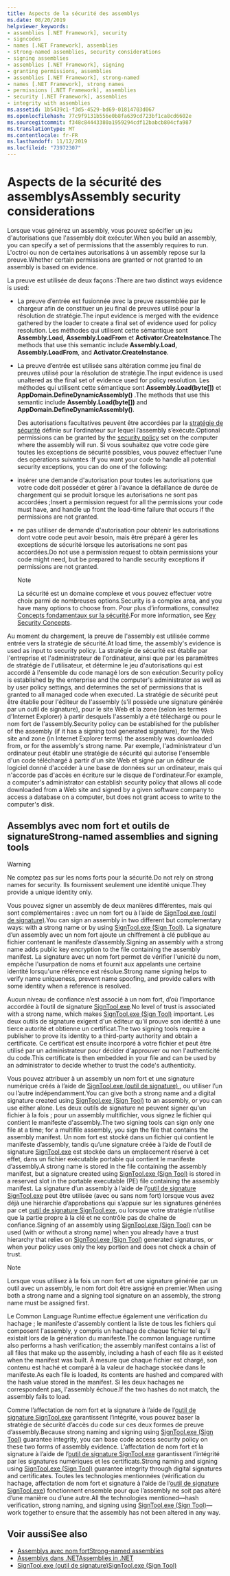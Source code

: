 ```yaml
---
title: Aspects de la sécurité des assemblys
ms.date: 08/20/2019
helpviewer_keywords:
- assemblies [.NET Framework], security
- signcodes
- names [.NET Framework], assemblies
- strong-named assemblies, security considerations
- signing assemblies
- assemblies [.NET Framework], signing
- granting permissions, assemblies
- assemblies [.NET Framework], strong-named
- names [.NET Framework], strong names
- permissions [.NET Framework], assemblies
- security [.NET Framework], assemblies
- integrity with assemblies
ms.assetid: 1b5439c1-f3d5-4529-bd69-01814703d067
ms.openlocfilehash: 77c9f9131b556e0b8fa639cd723bf1ca8cd6602e
ms.sourcegitcommit: f348c84443380a1959294cdf12babcb804cfa987
ms.translationtype: MT
ms.contentlocale: fr-FR
ms.lasthandoff: 11/12/2019
ms.locfileid: "73972307"
---
```

# <a name="assembly-security-considerations"></a><span data-ttu-id="fbe56-102">Aspects de la sécurité des assemblys</span><span class="sxs-lookup"><span data-stu-id="fbe56-102">Assembly security considerations</span></span>
<span data-ttu-id="fbe56-103">Lorsque vous générez un assembly, vous pouvez spécifier un jeu d'autorisations que l'assembly doit exécuter.</span><span class="sxs-lookup"><span data-stu-id="fbe56-103">When you build an assembly, you can specify a set of permissions that the assembly requires to run.</span></span> <span data-ttu-id="fbe56-104">L'octroi ou non de certaines autorisations à un assembly repose sur la preuve.</span><span class="sxs-lookup"><span data-stu-id="fbe56-104">Whether certain permissions are granted or not granted to an assembly is based on evidence.</span></span>  
  
 <span data-ttu-id="fbe56-105">La preuve est utilisée de deux façons :</span><span class="sxs-lookup"><span data-stu-id="fbe56-105">There are two distinct ways evidence is used:</span></span>  
  
- <span data-ttu-id="fbe56-106">La preuve d’entrée est fusionnée avec la preuve rassemblée par le chargeur afin de constituer un jeu final de preuves utilisé pour la résolution de stratégie.</span><span class="sxs-lookup"><span data-stu-id="fbe56-106">The input evidence is merged with the evidence gathered by the loader to create a final set of evidence used for policy resolution.</span></span> <span data-ttu-id="fbe56-107">Les méthodes qui utilisent cette sémantique sont **Assembly.Load**, **Assembly.LoadFrom** et **Activator.CreateInstance**.</span><span class="sxs-lookup"><span data-stu-id="fbe56-107">The methods that use this semantic include **Assembly.Load**, **Assembly.LoadFrom**, and **Activator.CreateInstance**.</span></span>  
  
- <span data-ttu-id="fbe56-108">La preuve d’entrée est utilisée sans altération comme jeu final de preuves utilisé pour la résolution de stratégie.</span><span class="sxs-lookup"><span data-stu-id="fbe56-108">The input evidence is used unaltered as the final set of evidence used for policy resolution.</span></span> <span data-ttu-id="fbe56-109">Les méthodes qui utilisent cette sémantique sont **Assembly.Load(byte[])** et **AppDomain.DefineDynamicAssembly()** .</span><span class="sxs-lookup"><span data-stu-id="fbe56-109">The methods that use this semantic include **Assembly.Load(byte[])** and **AppDomain.DefineDynamicAssembly()**.</span></span>  
  
  <span data-ttu-id="fbe56-110">Des autorisations facultatives peuvent être accordées par la [stratégie de sécurité](../../framework/misc/code-access-security-basics.md) définie sur l’ordinateur sur lequel l’assembly s’exécute.</span><span class="sxs-lookup"><span data-stu-id="fbe56-110">Optional permissions can be granted by the [security policy](../../framework/misc/code-access-security-basics.md) set on the computer where the assembly will run.</span></span> <span data-ttu-id="fbe56-111">Si vous souhaitez que votre code gère toutes les exceptions de sécurité possibles, vous pouvez effectuer l'une des opérations suivantes :</span><span class="sxs-lookup"><span data-stu-id="fbe56-111">If you want your code to handle all potential security exceptions, you can do one of the following:</span></span>  
  
- <span data-ttu-id="fbe56-112">insérer une demande d'autorisation pour toutes les autorisations que votre code doit posséder et gérer à l'avance la défaillance de durée de chargement qui se produit lorsque les autorisations ne sont pas accordées ;</span><span class="sxs-lookup"><span data-stu-id="fbe56-112">Insert a permission request for all the permissions your code must have, and handle up front the load-time failure that occurs if the permissions are not granted.</span></span>  
  
- <span data-ttu-id="fbe56-113">ne pas utiliser de demande d'autorisation pour obtenir les autorisations dont votre code peut avoir besoin, mais être préparé à gérer les exceptions de sécurité lorsque les autorisations ne sont pas accordées.</span><span class="sxs-lookup"><span data-stu-id="fbe56-113">Do not use a permission request to obtain permissions your code might need, but be prepared to handle security exceptions if permissions are not granted.</span></span>  
  
  > [!NOTE]
  > <span data-ttu-id="fbe56-114">La sécurité est un domaine complexe et vous pouvez effectuer votre choix parmi de nombreuses options.</span><span class="sxs-lookup"><span data-stu-id="fbe56-114">Security is a complex area, and you have many options to choose from.</span></span> <span data-ttu-id="fbe56-115">Pour plus d’informations, consultez [Concepts fondamentaux sur la sécurité](../../standard/security/key-security-concepts.md).</span><span class="sxs-lookup"><span data-stu-id="fbe56-115">For more information, see [Key Security Concepts](../../standard/security/key-security-concepts.md).</span></span>  
  
 <span data-ttu-id="fbe56-116">Au moment du chargement, la preuve de l'assembly est utilisée comme entrée vers la stratégie de sécurité.</span><span class="sxs-lookup"><span data-stu-id="fbe56-116">At load time, the assembly's evidence is used as input to security policy.</span></span> <span data-ttu-id="fbe56-117">La stratégie de sécurité est établie par l'entreprise et l'administrateur de l'ordinateur, ainsi que par les paramètres de stratégie de l'utilisateur, et détermine le jeu d'autorisations qui est accordé à l'ensemble du code managé lors de son exécution.</span><span class="sxs-lookup"><span data-stu-id="fbe56-117">Security policy is established by the enterprise and the computer's administrator as well as by user policy settings, and determines the set of permissions that is granted to all managed code when executed.</span></span> <span data-ttu-id="fbe56-118">La stratégie de sécurité peut être établie pour l'éditeur de l'assembly (s'il possède une signature générée par un outil de signature), pour le site Web et la zone (selon les termes d'Internet Explorer) à partir desquels l'assembly a été téléchargé ou pour le nom fort de l'assembly.</span><span class="sxs-lookup"><span data-stu-id="fbe56-118">Security policy can be established for the publisher of the assembly (if it has a signing tool generated signature), for the Web site and zone (in Internet Explorer terms) the assembly was downloaded from, or for the assembly's strong name.</span></span> <span data-ttu-id="fbe56-119">Par exemple, l'administrateur d'un ordinateur peut établir une stratégie de sécurité qui autorise l'ensemble d'un code téléchargé à partir d'un site Web et signé par un éditeur de logiciel donné d'accéder à une base de données sur un ordinateur, mais qui n'accorde pas d'accès en écriture sur le disque de l'ordinateur.</span><span class="sxs-lookup"><span data-stu-id="fbe56-119">For example, a computer's administrator can establish security policy that allows all code downloaded from a Web site and signed by a given software company to access a database on a computer, but does not grant access to write to the computer's disk.</span></span>  
  
## <a name="strong-named-assemblies-and-signing-tools"></a><span data-ttu-id="fbe56-120">Assemblys avec nom fort et outils de signature</span><span class="sxs-lookup"><span data-stu-id="fbe56-120">Strong-named assemblies and signing tools</span></span>  

 > [!WARNING]
 > <span data-ttu-id="fbe56-121">Ne comptez pas sur les noms forts pour la sécurité.</span><span class="sxs-lookup"><span data-stu-id="fbe56-121">Do not rely on strong names for security.</span></span> <span data-ttu-id="fbe56-122">Ils fournissent seulement une identité unique.</span><span class="sxs-lookup"><span data-stu-id="fbe56-122">They provide a unique identity only.</span></span>

 <span data-ttu-id="fbe56-123">Vous pouvez signer un assembly de deux manières différentes, mais qui sont complémentaires : avec un nom fort ou à l’aide de [SignTool.exe (outil de signature)](../../framework/tools/signtool-exe.md).</span><span class="sxs-lookup"><span data-stu-id="fbe56-123">You can sign an assembly in two different but complementary ways: with a strong name or by using  [SignTool.exe (Sign Tool)](../../framework/tools/signtool-exe.md).</span></span> <span data-ttu-id="fbe56-124">La signature d’un assembly avec un nom fort ajoute un chiffrement à clé publique au fichier contenant le manifeste d’assembly.</span><span class="sxs-lookup"><span data-stu-id="fbe56-124">Signing an assembly with a strong name adds public key encryption to the file containing the assembly manifest.</span></span> <span data-ttu-id="fbe56-125">La signature avec un nom fort permet de vérifier l'unicité du nom, empêche l'usurpation de noms et fournit aux appelants une certaine identité lorsqu'une référence est résolue.</span><span class="sxs-lookup"><span data-stu-id="fbe56-125">Strong name signing helps to verify name uniqueness, prevent name spoofing, and provide callers with some identity when a reference is resolved.</span></span>  
  
 <span data-ttu-id="fbe56-126">Aucun niveau de confiance n’est associé à un nom fort, d’où l’importance accordée à l’outil de signature [SignTool.exe](../../framework/tools/signtool-exe.md).</span><span class="sxs-lookup"><span data-stu-id="fbe56-126">No level of trust is associated with a strong name, which makes [SignTool.exe (Sign Tool)](../../framework/tools/signtool-exe.md) important.</span></span> <span data-ttu-id="fbe56-127">Les deux outils de signature exigent d'un éditeur qu'il prouve son identité à une tierce autorité et obtienne un certificat.</span><span class="sxs-lookup"><span data-stu-id="fbe56-127">The two signing tools require a publisher to prove its identity to a third-party authority and obtain a certificate.</span></span> <span data-ttu-id="fbe56-128">Ce certificat est ensuite incorporé à votre fichier et peut être utilisé par un administrateur pour décider d'approuver ou non l'authenticité du code.</span><span class="sxs-lookup"><span data-stu-id="fbe56-128">This certificate is then embedded in your file and can be used by an administrator to decide whether to trust the code's authenticity.</span></span>  
  
 <span data-ttu-id="fbe56-129">Vous pouvez attribuer à un assembly un nom fort et une signature numérique créés à l’aide de [SignTool.exe (outil de signature) ](../../framework/tools/signtool-exe.md), ou utiliser l’un ou l’autre indépendamment.</span><span class="sxs-lookup"><span data-stu-id="fbe56-129">You can give both a strong name and a digital signature created using [SignTool.exe (Sign Tool)](../../framework/tools/signtool-exe.md) to an assembly, or you can use either alone.</span></span> <span data-ttu-id="fbe56-130">Les deux outils de signature ne peuvent signer qu'un fichier à la fois ; pour un assembly multifichier, vous signez le fichier qui contient le manifeste d'assembly.</span><span class="sxs-lookup"><span data-stu-id="fbe56-130">The two signing tools can sign only one file at a time; for a multifile assembly, you sign the file that contains the assembly manifest.</span></span> <span data-ttu-id="fbe56-131">Un nom fort est stocké dans un fichier qui contient le manifeste d’assembly, tandis qu’une signature créée à l’aide de l’outil de signature [SignTool.exe](../../framework/tools/signtool-exe.md) est stockée dans un emplacement réservé à cet effet, dans un fichier exécutable portable qui contient le manifeste d’assembly.</span><span class="sxs-lookup"><span data-stu-id="fbe56-131">A strong name is stored in the file containing the assembly manifest, but a signature created using [SignTool.exe (Sign Tool)](../../framework/tools/signtool-exe.md) is stored in a reserved slot in the portable executable (PE) file containing the assembly manifest.</span></span> <span data-ttu-id="fbe56-132">La signature d’un assembly à l’aide de l’[outil de signature SignTool.exe](../../framework/tools/signtool-exe.md) peut être utilisée (avec ou sans nom fort) lorsque vous avez déjà une hiérarchie d’approbations qui s’appuie sur les signatures générées par cet [outil de signature SignTool.exe](../../framework/tools/signtool-exe.md), ou lorsque votre stratégie n’utilise que la partie propre à la clé et ne contrôle pas de chaîne de confiance.</span><span class="sxs-lookup"><span data-stu-id="fbe56-132">Signing of an assembly using [SignTool.exe (Sign Tool)](../../framework/tools/signtool-exe.md) can be used (with or without a strong name) when you already have a trust hierarchy that relies on [SignTool.exe (Sign Tool)](../../framework/tools/signtool-exe.md) generated signatures, or when your policy uses only the key portion and does not check a chain of trust.</span></span>  
  
> [!NOTE]
> <span data-ttu-id="fbe56-133">Lorsque vous utilisez à la fois un nom fort et une signature générée par un outil avec un assembly, le nom fort doit être assigné en premier.</span><span class="sxs-lookup"><span data-stu-id="fbe56-133">When using both a strong name and a signing tool signature on an assembly, the strong name must be assigned first.</span></span>  
  
 <span data-ttu-id="fbe56-134">Le Common Language Runtime effectue également une vérification du hachage ; le manifeste d'assembly contient la liste de tous les fichiers qui composent l'assembly, y compris un hachage de chaque fichier tel qu'il existait lors de la génération du manifeste.</span><span class="sxs-lookup"><span data-stu-id="fbe56-134">The common language runtime also performs a hash verification; the assembly manifest contains a list of all files that make up the assembly, including a hash of each file as it existed when the manifest was built.</span></span> <span data-ttu-id="fbe56-135">À mesure que chaque fichier est chargé, son contenu est haché et comparé à la valeur de hachage stockée dans le manifeste.</span><span class="sxs-lookup"><span data-stu-id="fbe56-135">As each file is loaded, its contents are hashed and compared with the hash value stored in the manifest.</span></span> <span data-ttu-id="fbe56-136">Si les deux hachages ne correspondent pas, l'assembly échoue.</span><span class="sxs-lookup"><span data-stu-id="fbe56-136">If the two hashes do not match, the assembly fails to load.</span></span>  
  
 <span data-ttu-id="fbe56-137">Comme l’affectation de nom fort et la signature à l’aide de l’[outil de signature SignTool.exe](../../framework/tools/signtool-exe.md) garantissent l’intégrité, vous pouvez baser la stratégie de sécurité d’accès du code sur ces deux formes de preuve d’assembly.</span><span class="sxs-lookup"><span data-stu-id="fbe56-137">Because strong naming and signing using [SignTool.exe (Sign Tool)](../../framework/tools/signtool-exe.md) guarantee integrity, you can base code access security policy on these two forms of assembly evidence.</span></span> <span data-ttu-id="fbe56-138">L’affectation de nom fort et la signature à l’aide de l’[outil de signature SignTool.exe](../../framework/tools/signtool-exe.md) garantissent l’intégrité par les signatures numériques et les certificats.</span><span class="sxs-lookup"><span data-stu-id="fbe56-138">Strong naming and signing using [SignTool.exe (Sign Tool)](../../framework/tools/signtool-exe.md) guarantee integrity through digital signatures and certificates.</span></span> <span data-ttu-id="fbe56-139">Toutes les technologies mentionnées (vérification du hachage, affectation de nom fort et signature à l’aide de l’[outil de signature SignTool.exe](../../framework/tools/signtool-exe.md)) fonctionnent ensemble pour que l’assembly ne soit pas altéré d’une manière ou d’une autre.</span><span class="sxs-lookup"><span data-stu-id="fbe56-139">All the technologies mentioned—hash verification, strong naming, and signing using [SignTool.exe (Sign Tool)](../../framework/tools/signtool-exe.md)—work together to ensure that the assembly has not been altered in any way.</span></span>  
  
## <a name="see-also"></a><span data-ttu-id="fbe56-140">Voir aussi</span><span class="sxs-lookup"><span data-stu-id="fbe56-140">See also</span></span>

- [<span data-ttu-id="fbe56-141">Assemblys avec nom fort</span><span class="sxs-lookup"><span data-stu-id="fbe56-141">Strong-named assemblies</span></span>](strong-named.md)
- [<span data-ttu-id="fbe56-142">Assemblys dans .NET</span><span class="sxs-lookup"><span data-stu-id="fbe56-142">Assemblies in .NET</span></span>](index.md)
- [<span data-ttu-id="fbe56-143">SignTool.exe (outil de signature)</span><span class="sxs-lookup"><span data-stu-id="fbe56-143">SignTool.exe (Sign Tool)</span></span>](../../framework/tools/signtool-exe.md)
